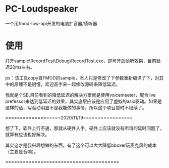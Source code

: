 # PC-Loudspeaker
一个用fmod-low-api开发的电脑扩音器/侦听器

# 使用
打开sample\RecordTest\Debug\RecordTest.exe，即可开启侦听效果，目前延迟20ms左右。

ps：该工具copy自FMOD的sample，本人只是修改了下参数重新编译了下，对其中的原理不是很懂，欢迎高手来一起修改源码来降低延迟。

我就是个SB,目前看到的降低延迟的解决方案就是使用voicemeeter，配合live prefessor来达到低延迟的效果，其实底层应该是应用了虚拟的asio驱动。如果是这样的话，写驱动明显不是我能做的事情，所以这个项目暂时不继续了。


===================2020/11/19=================

想了下，软件上行不通，那就从硬件入手，硬件上应该就没有所谓的延时问题了，就算有应该也好解决。

其实这才是我兴趣想做的东西，有了这个可以大大降低bboxer玩麦克风的成本（主要是音响）。

=======================================
